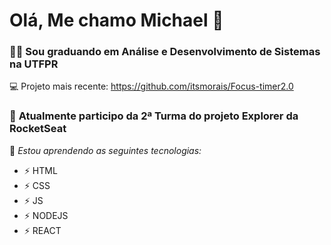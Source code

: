 # Olá, Me chamo Michael 👋

### 🧑‍🎓 Sou graduando em Análise e Desenvolvimento de Sistemas na UTFPR  

💻 Projeto mais recente: https://github.com/itsmorais/Focus-timer2.0

### 🚀 **Atualmente participo da 2ª Turma do projeto Explorer da RocketSeat** 
🔭 _Estou aprendendo as seguintes tecnologias:_

- ⚡ HTML
- ⚡ CSS
- ⚡ JS
- ⚡ NODEJS
- ⚡ REACT
